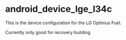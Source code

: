 android_device_lge_l34c
=========================

This is the device configuration for the LG Optimus Fuel.

Currently only good for recovery building
